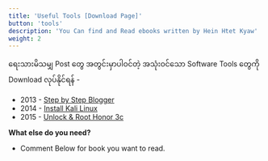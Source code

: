 ```yaml
---
title: 'Useful Tools [Download Page]'
button: 'tools'
description: 'You Can find and Read ebooks written by Hein Htet Kyaw'
weight: 2
---
```

ရေးသားမိသမျှ Post တွေ အတွင်းမှာပါဝင်တဲ့ အသုံးဝင်သော Software Tools  တွေကို Download လုပ်နိုင်ရန် - 

- 2013 - [Step by Step Blogger](/ebooks/Blogger.pdf)
- 2014 - [Install Kali Linux](/ebooks/Kali.pdf)
- 2015 - [Unlock & Root Honor 3c](/ebooks/Unlock_&_Root_Honor_3c.pdf)

**What else do you need?**

* Comment Below for book you want to read.